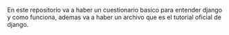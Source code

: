 En este repositorio va a haber un cuestionario basico para entender django y como funciona, ademas va a haber un archivo que es el tutorial oficial de django.
